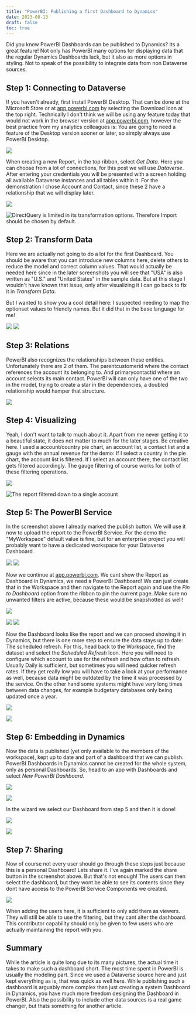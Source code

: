 ```yaml
---
title: "PowerBI: Publishing a first Dashboard to Dynamics"
date: 2023-08-13
draft: false
toc: true
---
```


Did you know PowerBI Dashboards can be published to Dynamics? Its a great feature! Not only has PowerBI many options for displaying data that the regular Dynamics Dashboards lack, but it also as more options in styling. Not to speak of the possibility to integrate data from non Dataverse sources. 

## Step 1: Connecting to Dataverse
If you haven't already, first install PowerBI Desktop. That can be done at the Microsoft Store or at [app.powerbi.com](https://app.powerbi.com/) by selecting the Download Icon at the top right. Technically I don't think we will be using any feature today that would not work in the browser version at [app.powerbi.com](https://app.powerbi.com/), however the best practice from my analytics colleagues is: You are going to need a feature of the Desktop version sooner or later, so simply always use PowerBI Desktop.

![](NewConnection.png)

When creating a new Report, in the top ribbon, select _Get Data_. Here you can choose from a lot of connections, for this post we will use _Dataverse_. 
After entering your credentials you will be presented with a screen holding all available Dataverse instances and all tables within it. For the demonstration I chose Account and Contact, since these 2 have a relationship that we will display later.

![](Tables.png)

![_DirectQuery_ is limited in its transformation options. Therefore _Import_ should be chosen by default.](ConnectionSetting.png)

## Step 2: Transform Data
Here we are actually not going to do a lot for the first Dashboard. You should be aware that you can introduce new columns here, delete others to reduce the model and correct column values. That would actually be needed here since in the later screenshots you will see that "USA" is also written as "U.S." and "United States" in the sample data. But at this stage I wouldn't have known that issue, only after visualizing it I can go back to fix it in _Transform Data_.

But I wanted to show you a cool detail here: I suspected needing to map the optionset values to friendly names. But it did that in the base language for me!

![](code.png) ![](codeName.png)

## Step 3: Relations
PowerBI also recognizes the relationships between these entities. Unfortunately there are 2 of them. The parentcustomerid where the contact references the account its belonging to. And primarycontactid where an account selects its main contact. PowerBI will can only have one of the two in the model, trying to create a star in the dependencies, a doubled relationship would hamper that structure.

![](Relations.png)

## Step 4: Visualizing
Yeah, I don't want to talk to much about it. Apart from me never getting it to a beautiful state, it does not matter to much for the later stages. Be creative here. I used a account/country pie chart, an account list, a contact list and a gauge with the annual revenue for the demo: If I select a country in the pie chart, the account list is filtered. If I select an account there, the contact list gets filtered accordingly. The gauge filtering of course works for both of these filtering operations.

![](Report.png)

![The report filtered down to a single account](ReportFiltered.png)

## Step 5: The PowerBI Service
In the screenshot above I already marked the publish button. We will use it now to upload the report to the PowerBI Service. For the demo the "MyWorkspace" default value is fine, but for an enterprise project you will probably want to have a dedicated workspace for your Dataverse Dashboard.

![](Publish.png) ![](PublishDone.png) 

Now we continue at [app.powerbi.com](https://app.powerbi.com/). We cant show the Report as Dashboard in Dynamics, we need a PowerBI Dashboard! We can just create that in the Workspace and then navigate to the Report again and use the _Pin to Dashboard_ option from the ribbon to pin the current page. Make sure no unwanted filters are active, because these would be snapshotted as well! 

![](NewDashboard.png)

![](PinToDashboard.png) ![](PinDialog.png) 

Now the Dashboard looks like the report and we can proceed showing it in Dynamics, but there is one more step to ensure the data stays up to date: The scheduled refresh. For this, head back to the Workspace, find the dataset and select the _Scheduled Refresh_ Icon. Here you will need to configure which account to use for the refresh and how often to refresh. Usually Daily is sufficient, but sometimes you will need quicker refresh rates. If they get really low you will have to take a look at your performance as well, because data might be outdated by the time it was processed by the service. On the other hand some systems might have very long times between data changes, for example budgetary databases only being updated once a year.

![](ScheduledRefresh.png) 

![](RefreshDialog.png) 

## Step 6: Embedding in Dynamics
Now the data is published (yet only available to the members of the workspace), kept up to date and part of a dashboard that we can publish. PowerBI Dashboards in Dynamics cannot be created for the whole system, only as personal Dashboards. So, head to an app with Dashboards and select _New PowerBI Dashboard_.

![](NewDynDashboard.png) 

![](DynDashboardDialog.png) 

In the wizard we select our Dashboard from step 5 and then it is done!

![](DynDashboard.png) 

![](DynDashboardFiltered.png) 

## Step 7: Sharing
Now of course not every user should go through these steps just because this is a personal Dashboard! Lets share it. I've again marked the share button in the screenshot above. But that's not enough! The users can then select the dashboard, but they wont be able to see its contents since they dont have access to the PowerBI Service Components we created.

![](ManageWorkspace.png) 

When adding the users here, it is sufficient to only add them as viewers. They will still be able to use the filtering, but they cant alter the dashboard. This contributor capability should only be given to few users who are actually maintaining the report with you.

## Summary
While the article is quite long due to its many pictures, the actual time it takes to make such a dashboard short. The most time spent in PowerBI is usually the modeling part. Since we used a Dataverse source here and just kept everything as is, that was quick as well here. While publishing such a dashboard is arguably more complex than just creating a system Dashboard in Dynamics, you have much more freedom designing the Dashboard in PowerBI. Also the possibility to include other data sources is a real game changer, but thats something for another article.